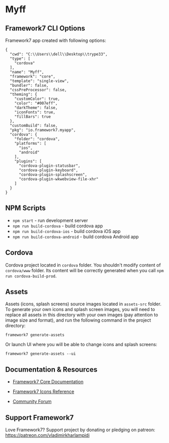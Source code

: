 # Myff

## Framework7 CLI Options

Framework7 app created with following options:

```
{
  "cwd": "C:\\Users\\dell\\Desktop\\trype33",
  "type": [
    "cordova"
  ],
  "name": "Myff",
  "framework": "core",
  "template": "single-view",
  "bundler": false,
  "cssPreProcessor": false,
  "theming": {
    "customColor": true,
    "color": "#007eff",
    "darkTheme": false,
    "iconFonts": true,
    "fillBars": true
  },
  "customBuild": false,
  "pkg": "io.framework7.myapp",
  "cordova": {
    "folder": "cordova",
    "platforms": [
      "ios",
      "android"
    ],
    "plugins": [
      "cordova-plugin-statusbar",
      "cordova-plugin-keyboard",
      "cordova-plugin-splashscreen",
      "cordova-plugin-wkwebview-file-xhr"
    ]
  }
}
```

## NPM Scripts

* `npm start` - run development server
* `npm run build-cordova` - build cordova app
* `npm run build-cordova-ios` - build cordova iOS app
* `npm run build-cordova-android` - build cordova Android app
## Cordova

Cordova project located in `cordova` folder. You shouldn't modify content of `cordova/www` folder. Its content will be correctly generated when you call `npm run cordova-build-prod`.



## Assets

Assets (icons, splash screens) source images located in `assets-src` folder. To generate your own icons and splash screen images, you will need to replace all assets in this directory with your own images (pay attention to image size and format), and run the following command in the project directory:

```
framework7 generate-assets
```

Or launch UI where you will be able to change icons and splash screens:

```
framework7 generate-assets --ui
```

## Documentation & Resources

* [Framework7 Core Documentation](https://framework7.io/docs/)


* [Framework7 Icons Reference](https://framework7.io/icons/)
* [Community Forum](https://forum.framework7.io)

## Support Framework7

Love Framework7? Support project by donating or pledging on patreon:
https://patreon.com/vladimirkharlampidi
